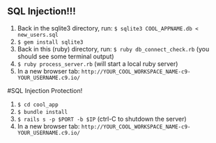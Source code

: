 ## SQL Injection!!!
1. Back in the sqlite3 directory, run: `$ sqlite3 COOL_APPNAME.db < new_users.sql`
2. `$ gem install sqlite3`
3. Back in this (ruby) directory, run: `$ ruby db_connect_check.rb` (you should see some terminal output)
4. `$ ruby process_server.rb` (will start a local ruby server)
5. In a new browser tab: `http://YOUR_COOL_WORKSPACE_NAME-c9-YOUR_USERNAME.c9.io/`


#SQL Injection Protection!

1. `$ cd cool_app`
2. `$ bundle install`
3. `$ rails s -p $PORT -b $IP` (ctrl-C to shutdown the server)
4. In a new browser tab: `http://YOUR_COOL_WORKSPACE_NAME-c9-YOUR_USERNAME.c9.io/`
